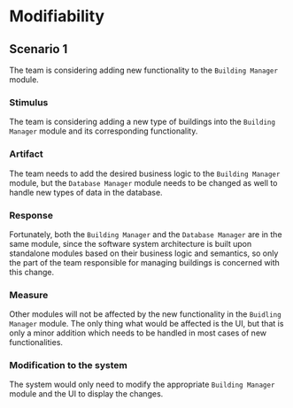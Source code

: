# Modifiability

## Scenario 1
The team is considering adding new functionality to the `Building Manager` module.

### Stimulus
The team is considering adding a new type of buildings into the `Building Manager` module and its corresponding functionality.

### Artifact
The team needs to add the desired business logic to the `Building Manager` module, but the `Database Manager` module needs to be changed as well to handle new types of data in the database.

### Response
Fortunately, both the `Building Manager` and the `Database Manager` are in the same module, since the software system architecture is built upon standalone modules based on their business logic and semantics, so only the part of the team responsible for managing buildings is concerned with this change.

### Measure
Other modules will not be affected by the new functionality in the `Buidling Manager` module. The only thing what would be affected is the UI, but that is only a minor addition which needs to be handled in most cases of new functionalities.

### Modification to the system
The system would only need to modify the appropriate `Building Manager` module and the UI to display the changes.